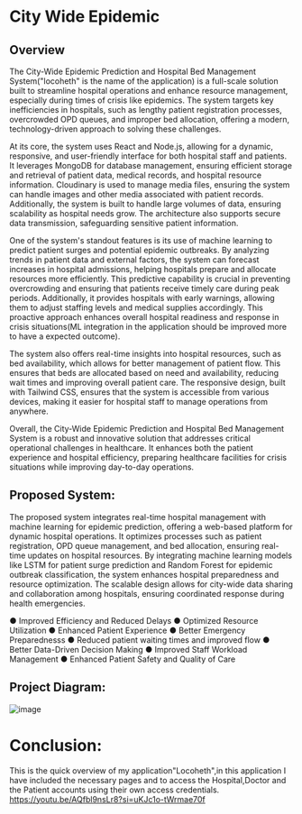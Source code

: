 # City Wide Epidemic

## Overview

The City-Wide Epidemic Prediction and Hospital Bed Management System("locoheth" is the name of the application) is a full-scale solution
 built to streamline hospital operations and enhance resource management, especially during times of
 crisis like epidemics. The system targets key inefficiencies in hospitals, such as lengthy patient
 registration processes, overcrowded OPD queues, and improper bed allocation, offering a modern,
 technology-driven approach to solving these challenges.

  At its core, the system uses React and Node.js, allowing for a dynamic, responsive, and user-friendly
 interface for both hospital staff and patients. It leverages MongoDB for database management,
 ensuring efficient storage and retrieval of patient data, medical records, and hospital resource
 information. Cloudinary is used to manage media files, ensuring the system can handle images and
 other media associated with patient records. Additionally, the system is built to handle large volumes
 of data, ensuring scalability as hospital needs grow. The architecture also supports secure data
 transmission, safeguarding sensitive patient information.

 One of the system's standout features is its use of machine learning to predict patient surges and
 potential epidemic outbreaks. By analyzing trends in patient data and external factors, the system can
 forecast increases in hospital admissions, helping hospitals prepare and allocate resources more
 efficiently. This predictive capability is crucial in preventing overcrowding and ensuring that patients
 receive timely care during peak periods. Additionally, it provides hospitals with early warnings,
 allowing them to adjust staffing levels and medical supplies accordingly. This proactive approach
 enhances overall hospital readiness and response in crisis situations(ML integration in the application should be 
improved more to have a expected outcome).


The system also offers real-time insights into hospital resources, such as bed availability, which allows
 for better management of patient flow. This ensures that beds are allocated based on need and
 availability, reducing wait times and improving overall patient care. The responsive design, built with
 Tailwind CSS, ensures that the system is accessible from various devices, making it easier for hospital
 staff to manage operations from anywhere.

 Overall, the City-Wide Epidemic Prediction and Hospital Bed Management System is a robust and
 innovative solution that addresses critical operational challenges in healthcare. It enhances both the
 patient experience and hospital efficiency, preparing healthcare facilities for crisis situations while
 improving day-to-day operations.

 ## Proposed System:

 The proposed system integrates real-time hospital management with machine learning for epidemic
 prediction, offering a web-based platform for dynamic hospital operations. It optimizes processes such
 as patient registration, OPD queue management, and bed allocation, ensuring real-time updates on
 hospital resources. By integrating machine learning models like LSTM for patient surge prediction
 and Random Forest for epidemic outbreak classification, the system enhances hospital preparedness
 and resource optimization. The scalable design allows for city-wide data sharing and collaboration
 among hospitals, ensuring coordinated response during health emergencies.

  ● Improved Efficiency and Reduced Delays
 ● Optimized Resource Utilization
 ● Enhanced Patient Experience
 ● Better Emergency Preparednesss
 ● Reduced patient waiting times and improved flow
 ● Better Data-Driven Decision Making
 ● Improved Staff Workload Management
 ● Enhanced Patient Safety and Quality of Care

 ## Project Diagram:

 ![image](https://github.com/user-attachments/assets/abd636fe-f3e5-4e2e-b73a-5bb79cf951f7)

# Conclusion:
This is the quick overview of my application"Locoheth",in this application I have included the necessary 
pages and to access the Hospital,Doctor and the Patient accounts using their own access credentials.
https://youtu.be/AQfbl9nsLr8?si=uKJc1o-tWrmae70f

